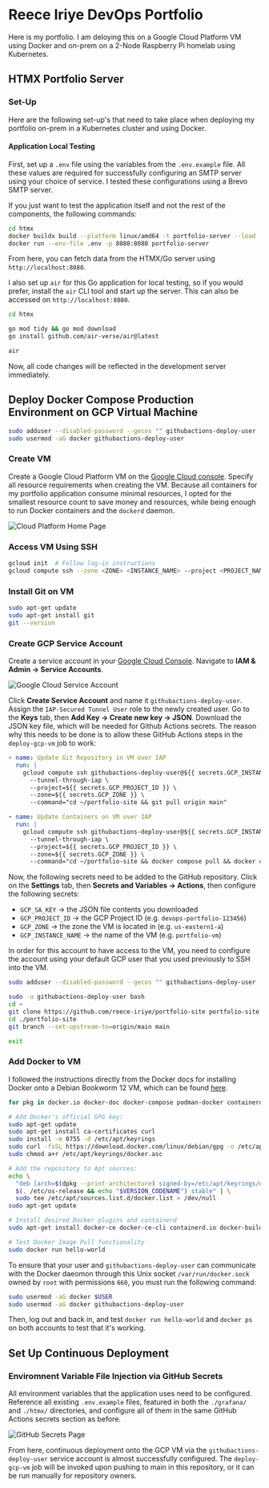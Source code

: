 # Reece Iriye DevOps Portfolio

Here is my portfolio. I am deloying this on a Google Cloud Platform VM using Docker and on-prem on a 2-Node Raspberry Pi homelab using Kubernetes.

## HTMX Portfolio Server

### Set-Up

Here are the following set-up's that need to take place when deploying my portfolio on-prem in a Kubernetes cluster and using Docker.

#### Application Local Testing

First, set up a `.env` file using the variables from the `.env.example` file. All these values are required for successfully configuring an SMTP server using your choice of service. I tested these configurations using a Brevo SMTP server.

If you just want to test the application itself and not the rest of the components, the following commands:

```bash
cd htmx
docker buildx build --platform linux/amd64 -t portfolio-server --load .
docker run --env-file .env -p 8080:8080 portfolio-server
```

From here, you can fetch data from the HTMX/Go server using `http://localhost:8080`.

I also set up `air` for this Go application for local testing, so if you would prefer, install the `air` CLI tool and start up the server. This can also be accessed on `http://localhost:8080`.

```bash
cd htmx

go mod tidy && go mod download
go install github.com/air-verse/air@latest

air
```

Now, all code changes will be reflected in the development server immediately.


## Deploy Docker Compose Production Environment on GCP Virtual Machine



```bash
sudo adduser --disabled-password --gecos "" githubactions-deploy-user
sudo usermod -aG docker githubactions-deploy-user
```


### Create VM

Create a Google Cloud Platform VM on the [Google Cloud console](https://console.cloud.google.com). Specify all resource requirements when creating the VM. Because all containers for my portfolio application consume minimal resources, I opted for the smallest resource count to save money and resources, while being enough to run Docker containers and the `dockerd` daemon.

![Cloud Platform Home Page](https://raw.githubusercontent.com/reece-iriye/portfolio-site/main/assets/root-readme/gcloud-homepage-create-vm-button.png)

### Access VM Using SSH

```bash
gcloud init  # Follow log-in instructions
gcloud compute ssh --zone <ZONE> <INSTANCE_NAME> --project <PROJECT_NAME>
```

### Install Git on VM


```bash
sudo apt-get update
sudo apt-get install git
git --version
```

### Create GCP Service Account

Create a service account in your [Google Cloud Console](https://console.cloud.google.com/). Navigate to **IAM & Admin -> Service Accounts**. 

![Google Cloud Service Account](https://raw.githubusercontent.com/reece-iriye/portfolio-site/main/assets/root-readme/gcloud-service-account.png)

Click **Create Service Account** and name it `githubactions-deploy-user`. Assign the `IAP-Secured Tunnel User` role to the newly created user. Go to the **Keys** tab, then **Add Key -> Create new key -> JSON**. Download the JSON key file, which will be needed for Github Actions secrets. The reason why this needs to be done is to allow these GitHub Actions steps in the `deploy-gcp-vm` job to work:

```yaml
- name: Update Git Repository in VM over IAP
  run: |
    gcloud compute ssh githubactions-deploy-user@${{ secrets.GCP_INSTANCE_NAME }} \
      --tunnel-through-iap \
      --project=${{ secrets.GCP_PROJECT_ID }} \
      --zone=${{ secrets.GCP_ZONE }} \
      --command="cd ~/portfolio-site && git pull origin main"

- name: Update Containers on VM over IAP
  run: |
    gcloud compute ssh githubactions-deploy-user@${{ secrets.GCP_INSTANCE_NAME }} \
      --tunnel-through-iap \
      --project=${{ secrets.GCP_PROJECT_ID }} \
      --zone=${{ secrets.GCP_ZONE }} \
      --command="cd ~/portfolio-site && docker compose pull && docker compose -f compose.prod.yaml up -d"
```

Now, the following secrets need to be added to the GitHub repository. Click on the **Settings** tab, then **Secrets and Variables -> Actions**, then configure the following secrets:
- `GCP_SA_KEY` -> the JSON file contents you downloaded
- `GCP_PROJECT_ID` -> the GCP Project ID (e.g. `devops-portfolio-123456`)
- `GCP_ZONE` -> the zone the VM is located in (e.g. `us-eastern1-a`)
- `GCP_INSTANCE_NAME` -> the name of the VM (e.g. `portfolio-vm`)

In order for this account to have access to the VM, you need to configure the account using your default GCP user that you used previously to SSH into the VM.

```bash
sudo adduser --disabled-password --gecos "" githubactions-deploy-user

sudo -u githubactions-deploy-user bash
cd ~
git clone https://github.com/reece-iriye/portfolio-site portfolio-site  # Or use forked repository if you forked it
cd ./portfolio-site
git branch --set-upstream-to=origin/main main

exit
```


### Add Docker to VM


I followed the instructions directly from the Docker docs for installing Docker onto a Debian Bookworm 12 VM, which can be found [here](https://docs.docker.com/engine/install/debian/#install-using-the-repository).

```bash
for pkg in docker.io docker-doc docker-compose podman-docker containerd runc; do sudo apt-get remove $pkg; done

# Add Docker's official GPG key:
sudo apt-get update
sudo apt-get install ca-certificates curl
sudo install -m 0755 -d /etc/apt/keyrings
sudo curl -fsSL https://download.docker.com/linux/debian/gpg -o /etc/apt/keyrings/docker.asc
sudo chmod a+r /etc/apt/keyrings/docker.asc

# Add the repository to Apt sources:
echo \
  "deb [arch=$(dpkg --print-architecture) signed-by=/etc/apt/keyrings/docker.asc] https://download.docker.com/linux/debian \
  $(. /etc/os-release && echo "$VERSION_CODENAME") stable" | \
  sudo tee /etc/apt/sources.list.d/docker.list > /dev/null
sudo apt-get update

# Install desired Docker plugins and containerd
sudo apt-get install docker-ce docker-ce-cli containerd.io docker-buildx-plugin docker-compose-plugin

# Test Docker Image Pull functionality
sudo docker run hello-world
```

To ensure that your user and `githubactions-deploy-user` can communicate with the Docker daeomon through this Unix socket `/var/run/docker.sock` owned by `root` with permissions `660`, you must run the following command:

```bash
sudo usermod -aG docker $USER
sudo usermod -aG docker githubactions-deploy-user
```

Then, log out and back in, and test `docker run hello-world` and `docker ps` on both accounts to test that it's working.


## Set Up Continuous Deployment

### Enviromnent Variable File Injection via GitHub Secrets

All environment variables that the application uses need to be configured. Reference all existing `.env.example` files, featured in both the `./grafana/` and `./htmx/` directories, and configure all of them in the same GitHub Actions secrets section as before.

![GitHub Secrets Page](https://raw.githubusercontent.com/reece-iriye/portfolio-site/main/assets/root-readme/github-secrets.png)

From here, continuous deployment onto the GCP VM via the `githubactions-deploy-user` service account is almost successfully configured. The `deploy-gcp-vm` job will be invoked upon pushing to main in this repository, or it can be run manually for repository owners. 



